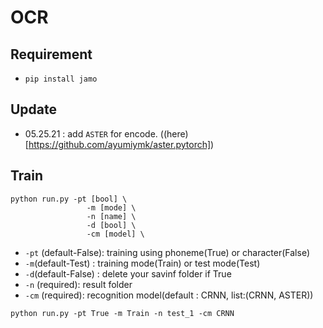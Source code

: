 # OCR


## Requirement
- ```pip install jamo```

## Update

- 05.25.21 : add ```ASTER``` for encode. ((here)[https://github.com/ayumiymk/aster.pytorch])

## Train
``` 
python run.py -pt [bool] \
                 -m [mode] \
                 -n [name] \
                 -d [bool] \
                 -cm [model] \
```
- ```-pt``` (default-False): training using phoneme(True) or character(False)
- ```-m```(default-Test) : training mode(Train) or test mode(Test)
- ```-d```(default-False) : delete your savinf folder if True
- ```-n``` (required): result folder
- ```-cm``` (required): recognition model(default : CRNN, list:(CRNN, ASTER))

```python run.py -pt True -m Train -n test_1 -cm CRNN```